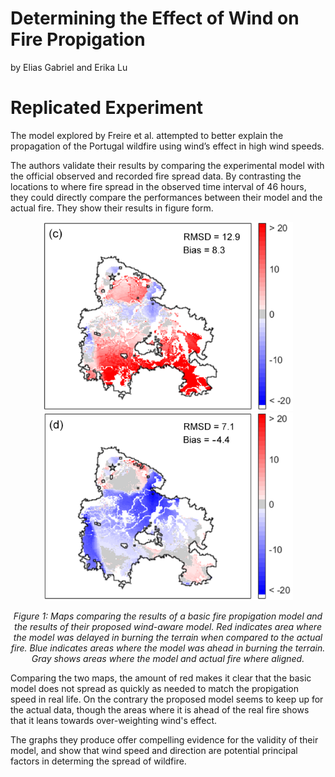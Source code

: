 # Determining the Effect of Wind on Fire Propigation
by Elias Gabriel and Erika Lu

# Replicated Experiment
The model explored by Freire et al. attempted to better explain the propagation of the Portugal wildfire using wind’s effect in high wind speeds.

The authors validate their results by comparing the experimental model with the official observed and recorded fire spread data. By contrasting the locations to where fire spread in the observed time interval of 46 hours, they could directly compare the performances between their model and the actual fire. They show their results in figure form.

<p align="center">
  <img width=400 src="paperres1.png"><img width=400 src="paperres2.png">
</p>

<p align="center">
  <i>Figure 1: Maps comparing the results of a basic fire propigation model and the results of their proposed wind-aware model. Red indicates area where the model was delayed in burning the terrain when compared to the actual fire. Blue indicates areas where the model was ahead in burning the terrain. Gray shows areas where the model and actual fire where aligned.</i>
</p>

Comparing the two maps, the amount of red makes it clear that the basic model does not spread as quickly as needed to match the propigation speed in real life. On the contrary the proposed model seems to keep up for the actual data, though the areas where it is ahead of the real fire shows that it leans towards over-weighting wind's effect.

The graphs they produce offer compelling evidence for the validity of their model, and show that wind speed and direction are potential principal factors in determing the spread of wildfire.
